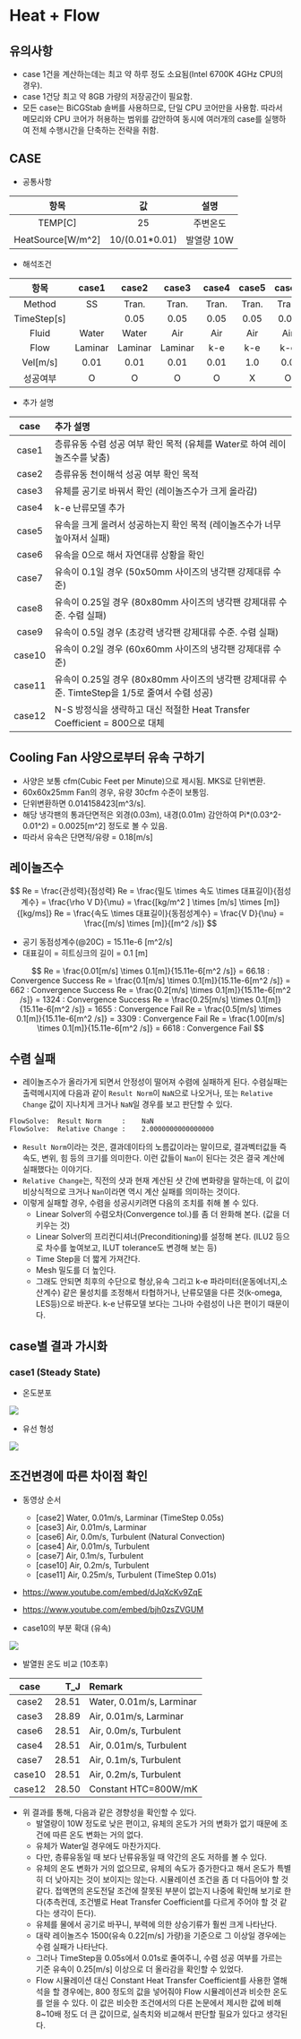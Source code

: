 

# Heat + Flow


## 유의사항
* case 1건을 계산하는데는 최고 약 하루 정도 소요됨(Intel 6700K 4GHz CPU의 경우).
* case 1건당 최고 약 8GB 가량의 저장공간이 필요함.
* 모든 case는 BiCGStab 솔버를 사용하므로, 단일 CPU 코어만을 사용함.  따라서 메모리와 CPU 코어가 허용하는 범위를 감안하여 동시에 여러개의 case를 실행하여 전체 수행시간을 단축하는 전략을 취함.


## CASE
* 공통사항

|항목             |값            |설명       |
|:---------------:|:------------:|:---------:|
|TEMP[C]          |25            |주변온도   |
|HeatSource[W/m^2]|10/(0.01*0.01)|발열량 10W |

* 해석조건

|항목  |case1|case2|case3|case4|case5|case6|case7|case8|case9|case10|case11|case12|
|:----:|:---:|:---:|:---:|:---:|:---:|:---:|:---:|:---:|:---:|:----:|:----:|:----:|
|Method|SS   |Tran.|Tran.|Tran.|Tran.|Tran.|Tran.|Tran.|Tran.|Tran. |Tran. |SS    |
|TimeStep[s]||0.05 |0.05 |0.05 |0.05 |0.05 |0.05 |0.05 |0.05 |0.05  |0.01  |      |
|Fluid |Water|Water|Air  |Air  |Air  |Air  |Air  |Air  |Air  |Air   |Air   |      |
|Flow  |Laminar|Laminar|Laminar|k-e|k-e|k-e|k-e  |k-e  |k-e  |k-e   |k-e   |      |
|Vel[m/s]|0.01|0.01|0.01 |0.01 |1.0  |0.0  |0.1  |0.25 |0.5  |0.2   |0.25  |      |
|성공여부|O  |O    |O    |O    |X    |O    |O    |X    |X    |O     |O     |O     |

* 추가 설명

|case  |추가 설명                                                                 |
|:----:|:-------------------------------------------------------------------------|
|case1 |층류유동 수렴 성공 여부 확인 목적 (유체를 Water로 하여 레이놀즈수를 낮춤)|
|case2 |층류유동 천이해석 성공 여부 확인 목적|
|case3 |유체를 공기로 바꿔서 확인 (레이놀즈수가 크게 올라감)|
|case4 |k-e 난류모델 추가|
|case5 |유속을 크게 올려서 성공하는지 확인 목적 (레이놀즈수가 너무 높아져서 실패)|
|case6 |유속을 0으로 해서 자연대류 상황을 확인|
|case7 |유속이 0.1일 경우 (50x50mm 사이즈의 냉각팬 강제대류 수준)|
|case8 |유속이 0.25일 경우 (80x80mm 사이즈의 냉각팬 강제대류 수준. 수렴 실패)|
|case9 |유속이 0.5일 경우 (초강력 냉각팬 강제대류 수준. 수렴 실패)|
|case10|유속이 0.2일 경우 (60x60mm 사이즈의 냉각팬 강제대류 수준)|
|case11|유속이 0.25일 경우 (80x80mm 사이즈의 냉각팬 강제대류 수준. TimteStep을 1/5로 줄여서 수렴 성공)|
|case12|N-S 방정식을 생략하고 대신 적절한 Heat Transfer Coefficient = 800으로 대체|




## Cooling Fan 사양으로부터 유속 구하기
* 사양은 보통 cfm(Cubic Feet per Minute)으로 제시됨.  MKS로 단위변환.
* 60x60x25mm Fan의 경우, 유량 30cfm 수준이 보통임.
* 단위변환하면 0.014158423[m^3/s].
* 해당 냉각팬의 통과단면적은 외경(0.03m), 내경(0.01m) 감안하여 Pi*(0.03^2-0.01^2) = 0.0025[m^2] 정도로 볼 수 있음.
* 따라서 유속은 단면적/유량 = 0.18[m/s]


## 레이놀즈수

$$
Re = \frac{관성력}{점성력}
Re = \frac{밀도 \times 속도 \times 대표길이}{점성계수} = \frac{\rho V D}{\mu} = \frac{[kg/m^2 ] \times [m/s] \times [m]}{[kg/ms]}
Re = \frac{속도 \times 대표길이}{동점성계수} = \frac{V D}{\nu} = \frac{[m/s] \times [m]}{[m^2 /s]}
$$

* 공기 동점성계수(@20C) = 15.11e-6 [m^2/s]
* 대표길이 = 히트싱크의 길이 = 0.1 [m]

$$
Re = \frac{0.01[m/s] \times 0.1[m]}{15.11e-6[m^2 /s]} = 66.18 : Convergence Success
Re = \frac{0.1[m/s] \times 0.1[m]}{15.11e-6[m^2 /s]} = 662 : Convergence Success
Re = \frac{0.2[m/s] \times 0.1[m]}{15.11e-6[m^2 /s]} = 1324 : Convergence Success
Re = \frac{0.25[m/s] \times 0.1[m]}{15.11e-6[m^2 /s]} = 1655 : Convergence Fail
Re = \frac{0.5[m/s] \times 0.1[m]}{15.11e-6[m^2 /s]} = 3309 : Convergence Fail
Re = \frac{1.00[m/s] \times 0.1[m]}{15.11e-6[m^2 /s]} = 6618 : Convergence Fail
$$


## 수렴 실패

* 레이놀즈수가 올라가게 되면서 안정성이 떨어져 수렴에 실패하게 된다.  수렴실패는 출력메시지에 다음과 같이 `Result Norm`이 `NaN`으로 나오거나, 또는 `Relative Change` 값이 지나치게 크거나 `NaN`일 경우를 보고 판단할 수 있다.

```
FlowSolve:  Result Norm     :    NaN
FlowSolve:  Relative Change :    2.0000000000000000
```

* `Result Norm`이라는 것은, 결과데이타의 노름값이라는 말이므로, 결과벡터값들 즉 속도, 변위, 힘 등의 크기를 의미한다.  이런 값들이 `Nan`이 된다는 것은 결국 계산에 실패했다는 이야기다.
* `Relative Change`는, 직전의 샷과 현재 계산된 샷 간에 변화량을 말하는데, 이 값이 비상식적으로 크거나 `Nan`이라면 역시 계산 실패를 의미하는 것이다.
* 이렇게 실패할 경우, 수렴을 성공시키려면 다음의 조치를 취해 볼 수 있다.
  - Linear Solver의 수렴오차(Convergence tol.)를 좀 더 완화해 본다. (값을 더 키우는 것)
  - Linear Solver의 프리컨디셔너(Preconditioning)를 설정해 본다. (ILU2 등으로 차수를 높여보고, ILUT tolerance도 변경해 보는 등)
  - Time Step을 더 짧게 가져간다.
  - Mesh 밀도를 더 높인다.
  - 그래도 안되면 최후의 수단으로 형상,유속 그리고 k-e 파라미터(운동에너지,소산계수) 같은 물성치를 조정해서 타협하거나, 난류모델을 다른 것(k-omega, LES등)으로 바꾼다.  k-e 난류모델 보다는 그나마 수렴성이 나은 편이기 때문이다.



## case별 결과 가시화

### case1 (Steady State)

* 온도분포

![](https://user-images.githubusercontent.com/12775748/29994094-99dcdfce-9002-11e7-96ea-b4e200d14e67.png)

* 유선 형성

![](https://user-images.githubusercontent.com/12775748/29994097-9a09c23c-9002-11e7-966b-b2f2e00e5eb5.png)


## 조건변경에 따른 차이점 확인
* 동영상 순서
  - [case2] Water, 0.01m/s, Larminar (TimeStep 0.05s)
  - [case3] Air, 0.01m/s, Larminar
  - [case6] Air, 0.0m/s, Turbulent (Natural Convection)
  - [case4] Air, 0.01m/s, Turbulent
  - [case7] Air, 0.1m/s, Turbulent
  - [case10] Air, 0.2m/s, Turbulent
  - [case11] Air, 0.25m/s, Turbulent (TimeStep 0.01s)

* https://www.youtube.com/embed/dJqXcKv9ZqE
* https://www.youtube.com/embed/bjh0zsZVGUM

* case10의 부분 확대 (유속)

![](https://user-images.githubusercontent.com/12775748/29994099-a86f2056-9002-11e7-86b1-b5cb08e7a007.png)


* 발열원 온도 비교 (10초후)

|case  |T_J    |Remark|
|:----:|------:|:-----|
|case2 |28.51  |Water, 0.01m/s, Larminar|
|case3 |28.89  |Air, 0.01m/s, Larminar|
|case6 |28.51  |Air, 0.0m/s, Turbulent|
|case4 |28.51  |Air, 0.01m/s, Turbulent|
|case7 |28.51  |Air, 0.1m/s, Turbulent|
|case10|28.51  |Air, 0.2m/s, Turbulent|
|case12|28.50  |Constant HTC=800W/mK|


* 위 결과를 통해, 다음과 같은 경향성을 확인할 수 있다.
  - 발열량이 10W 정도로 낮은 편이고, 유체의 온도가 거의 변화가 없기 때문에 조건에 따른 온도 변화는 거의 없다.
  - 유체가 Water일 경우에도 마찬가지다.
  - 다만, 층류유동일 때 보다 난류유동일 때 약간의 온도 저하를 볼 수 있다.
  - 유체의 온도 변화가 거의 없으므로, 유체의 속도가 증가한다고 해서 온도가 특별히 더 낮아지는 것이 보이지는 않는다.  시뮬레이션 조건을 좀 더 다듬어야 할 것 같다.  접액면의 온도전달 조건에 잘못된 부분이 없는지 나중에 확인해 보기로 한다(추측컨데, 조건별로 Heat Transfer Coefficient를 다르게 주어야 할 것 같다는 생각이 든다).
  - 유체를 물에서 공기로 바꾸니, 부력에 의한 상승기류가 훨씬 크게 나타난다.
  - 대략 레이놀즈수 1500(유속 0.22[m/s] 가량)을 기준으로 그 이상일 경우에는 수렴 실패가 나타난다.
  - 그러나 TimeStep을 0.05s에서 0.01s로 줄여주니, 수렴 성공 여부를 가르는 기준 유속이 0.25[m/s] 이상으로 더 올라감을 확인할 수 있었다.
  - Flow 시뮬레이션 대신 Constant Heat Transfer Coefficient를 사용한 열해석을 할 경우에는, 800 정도의 값을 넣어줘야 Flow 시뮬레이션과 비슷한 온도를 얻을 수 있다. 이 값은 비슷한 조건에서의 다른 논문에서 제시한 값에 비해 8~10배 정도 더 큰 값이므로, 실측치와 비교해서 판단할 필요가 있다고 생각된다.
 


